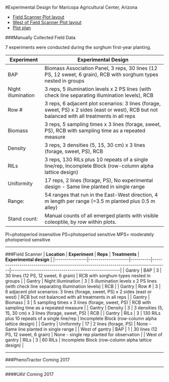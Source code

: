 #Experimental Design for Maricopa Agricultural Center, Arizona

- [Field Scanner Plot layout](https://docs.google.com/spreadsheets/d/1QQaWc0UaQQKfEtnSO1G2za8tKU2huC0_VYMBqm5CKAo/edit#gid=1066629008)
- [West of Field Scanner Plot layout](https://docs.google.com/spreadsheets/d/1QQaWc0UaQQKfEtnSO1G2za8tKU2huC0_VYMBqm5CKAo/edit#gid=193038411)
- [Plot plan](https://docs.google.com/spreadsheets/d/1QQaWc0UaQQKfEtnSO1G2za8tKU2huC0_VYMBqm5CKAo/edit#gid=796817704)

###Manually Collected Field Data


7 experiments were conducted during the sorghum first-year planting.



|Experiment|Experimental Design|
| --- | --- |
| BAP | Biomass Association Panel, 3 reps, 30 lines (12 PS, 12 sweet, 6 grain), RCB with sorghum types nested in groups |
| Night illumination | 3 reps, 5 illumination levels x 2 PS lines (with check line separating illumination levels), RCB |
 | Row # | 3 reps, 6 adjacent plot scenarios: 3 lines (forage, sweet, PS) x 2 sides (east or west), RCB but not balanced with all treatments in all reps |
 | Biomass | 3 reps, 5 sampling times x 3 lines (forage, sweet, PS), RCB with sampling time as a repeated measure |
| Density | 3 reps, 3 densities (5, 15, 30 cm) x 3 lines (forage, sweet, PS), RCB |
 | RILs | 3 reps, 130 RILs plus 10 repeats of a single line/rep, Incomplete Block (row-column alpha lattice design) |
 | Uniformity | 17 reps, 2 lines (forage, PS), No experimental design - Same line planted in single range |
 | Range: | 54 ranges that run in the East-West direction, 4 m length per range (=3.5 m planted plus 0.5 m alley) |
 | Stand count: | Manual counts of all emerged plants with visible coleoptile, by row within plots. |

PI=photoperiod insensitive PS=photoperiod sensitive MPS= moderately photoperiod sensitive

____________________________
###Field Scanner
| **Location**   | **Experiment**     | **Reps** | **Treatments**                                                                      | **Experimental design**                              |
|----------------|--------------------|----------|-------------------------------------------------------------------------------------|------------------------------------------------------|
| Gantry         | BAP                | 3        | 30 lines (12 PS, 12 sweet, 6 grain)                                                 | RCB with sorghum types nested in groups              |
| Gantry         | Night illumination | 3        | 5 illumination levels x 2 PS lines (with check line separating illumination levels) | RCB                                                  |
| Gantry         | Row \#             | 3        | 6 adjacent plot scenarios: 3 lines (forage, sweet, PS) x 2 sides (east or west)     | RCB but not balanced with all treatments in all reps |
| Gantry         | Biomass            | 3        | 5 sampling times x 3 lines (forage, sweet, PS)                                      | RCB with sampling time as a repeated measure         |
| Gantry         | Density            | 3        | 3 densities (5, 15, 30 cm) x 3 lines (forage, sweet, PS)                            | RCB                                                  |
| Gantry         | RILs               | 3        | 130 RILs plus 10 repeats of a single line/rep                                       | Incomplete Block (row-column alpha lattice design)   |
| Gantry         | Uniformity         | 17       | 2 lines (forage, PS)                                                                | None - Same line planted in single range             |
| West of gantry | BAP                | 1        | 30 lines (12 PS, 12 sweet, 6 grain)                                                 | None - single rep planted for observation            |
| West of gantry | RILs               | 3        | 60 RILs                                                                             | Incomplete Block (row-column alpha lattice design)   |

_________________________


###PhenoTractor
Coming 2017

______________________________

####UAV
Coming 2017